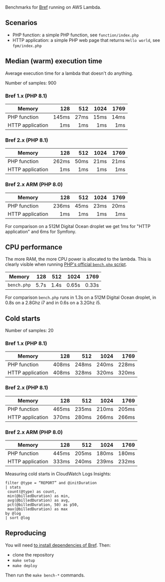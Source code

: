 Benchmarks for [Bref](https://github.com/brefphp/bref) running on AWS Lambda.

## Scenarios

- PHP function: a simple PHP function, see `function/index.php`
- HTTP application: a simple PHP web page that returns `Hello world`, see `fpm/index.php`

## Median (warm) execution time

Average execution time for a lambda that doesn't do anything.

Number of samples: 900

### Bref 1.x (PHP 8.1)

| Memory           |   128 |  512 | 1024 | 1769 |
|------------------|------:|-----:|-----:|-----:|
| PHP function     | 145ms | 27ms | 15ms | 14ms |
| HTTP application |   1ms |  1ms |  1ms |  1ms |

### Bref 2.x (PHP 8.1)

| Memory           |   128 |  512 | 1024 | 1769 |
|------------------|------:|-----:|-----:|-----:|
| PHP function     | 262ms | 50ms | 21ms | 21ms |
| HTTP application |   1ms |  1ms |  1ms |  1ms |

### Bref 2.x ARM (PHP 8.0)

| Memory           |   128 |  512 | 1024 | 1769 |
|------------------|------:|-----:|-----:|-----:|
| PHP function     | 236ms | 45ms | 23ms | 20ms |
| HTTP application |   1ms |  1ms |  1ms |  1ms |

For comparison on a 512M Digital Ocean droplet we get 1ms for "HTTP application" and 6ms for Symfony.

## CPU performance

The more RAM, the more CPU power is allocated to the lambda. This is clearly visible when running [PHP's official `bench.php` script](https://github.com/php/php-src/blob/master/Zend/bench.php).

| Memory      |  128 |  512 |  1024 |  1769 |
|-------------|-----:|-----:|------:|------:|
| `bench.php` | 5.7s | 1.4s | 0.65s | 0.33s |

For comparison  `bench.php` runs in 1.3s on a 512M Digital Ocean droplet, in 0.8s on a 2.8Ghz i7 and in 0.6s on a 3.2Ghz i5.

## Cold starts

Number of samples: 20

### Bref 1.x (PHP 8.1)

| Memory           |   128 |   512 |  1024 |  1769 |
|------------------|------:|------:|------:|------:|
| PHP function     | 408ms | 248ms | 240ms | 228ms |
| HTTP application | 408ms | 328ms | 320ms | 320ms |

### Bref 2.x (PHP 8.1)

| Memory           |   128 |   512 |  1024 |  1769 |
|------------------|------:|------:|------:|------:|
| PHP function     | 465ms | 235ms | 210ms | 205ms |
| HTTP application | 370ms | 280ms | 266ms | 266ms |

### Bref 2.x ARM (PHP 8.0)

| Memory           |   128 |   512 |  1024 |  1769 |
|------------------|------:|------:|------:|------:|
| PHP function     | 445ms | 205ms | 180ms | 180ms |
| HTTP application | 333ms | 240ms | 239ms | 232ms |

Measuring cold starts in CloudWatch Logs Insights:

```
filter @type = “REPORT” and @initDuration
| stats
 count(@type) as count,
 min(@billedDuration) as min,
 avg(@billedDuration) as avg,
 pct(@billedDuration, 50) as p50,
 max(@billedDuration) as max
by @log
| sort @log
```

## Reproducing

You will need [to install dependencies of Bref](https://bref.sh/docs/installation.html). Then:

- clone the repository
- `make setup`
- `make deploy`

Then run the `make bench-*` commands.
